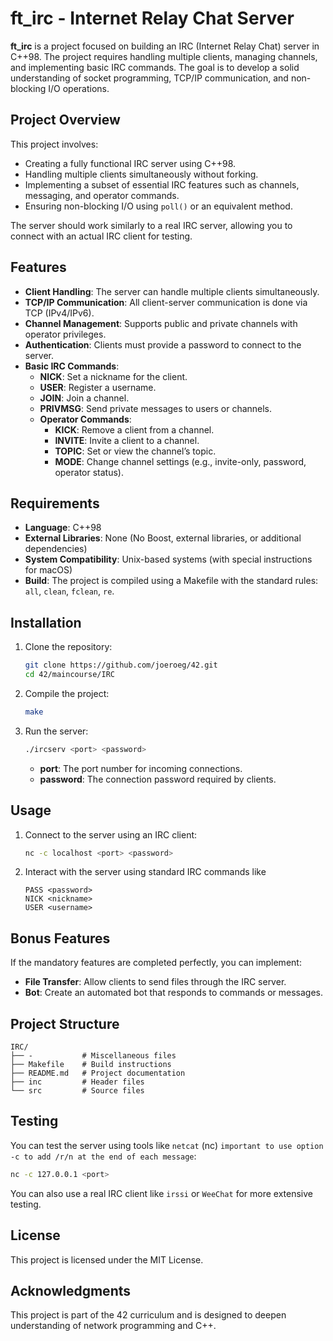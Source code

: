 # ft_irc - Internet Relay Chat Server

**ft_irc** is a project focused on building an IRC (Internet Relay Chat) server in C++98. The project requires handling multiple clients, managing channels, and implementing basic IRC commands. The goal is to develop a solid understanding of socket programming, TCP/IP communication, and non-blocking I/O operations.

## Project Overview

This project involves:
- Creating a fully functional IRC server using C++98.
- Handling multiple clients simultaneously without forking.
- Implementing a subset of essential IRC features such as channels, messaging, and operator commands.
- Ensuring non-blocking I/O using `poll()` or an equivalent method.

The server should work similarly to a real IRC server, allowing you to connect with an actual IRC client for testing.

## Features

- **Client Handling**: The server can handle multiple clients simultaneously.
- **TCP/IP Communication**: All client-server communication is done via TCP (IPv4/IPv6).
- **Channel Management**: Supports public and private channels with operator privileges.
- **Authentication**: Clients must provide a password to connect to the server.
- **Basic IRC Commands**:
    - **NICK**: Set a nickname for the client.
    - **USER**: Register a username.
    - **JOIN**: Join a channel.
    - **PRIVMSG**: Send private messages to users or channels.
    - **Operator Commands**:
        - **KICK**: Remove a client from a channel.
        - **INVITE**: Invite a client to a channel.
        - **TOPIC**: Set or view the channel’s topic.
        - **MODE**: Change channel settings (e.g., invite-only, password, operator status).

## Requirements

- **Language**: C++98
- **External Libraries**: None (No Boost, external libraries, or additional dependencies)
- **System Compatibility**: Unix-based systems (with special instructions for macOS)
- **Build**: The project is compiled using a Makefile with the standard rules: `all`, `clean`, `fclean`, `re`.

## Installation

1. Clone the repository:
    ```bash
    git clone https://github.com/joeroeg/42.git
    cd 42/maincourse/IRC
    ```

2. Compile the project:
    ```bash
    make
    ```

3. Run the server:
    ```bash
    ./ircserv <port> <password>
    ```
    - **port**: The port number for incoming connections.
    - **password**: The connection password required by clients.

## Usage

1. Connect to the server using an IRC client:
    ```bash
    nc -c localhost <port> <password>
    ```
2. Interact with the server using standard IRC commands like
    ```
    PASS <password>
    NICK <nickname>
    USER <username>
    ```

## Bonus Features

If the mandatory features are completed perfectly, you can implement:
- **File Transfer**: Allow clients to send files through the IRC server.
- **Bot**: Create an automated bot that responds to commands or messages.

## Project Structure

```
IRC/
├── -           # Miscellaneous files
├── Makefile    # Build instructions
├── README.md   # Project documentation
├── inc         # Header files
└── src         # Source files
```

## Testing

You can test the server using tools like `netcat` (nc) `important to use option -c to add /r/n at the end of each message`:
```bash
nc -c 127.0.0.1 <port>
```

You can also use a real IRC client like `irssi` or `WeeChat` for more extensive testing.


## License

This project is licensed under the MIT License.

## Acknowledgments

This project is part of the 42 curriculum and is designed to deepen understanding of network programming and C++.

